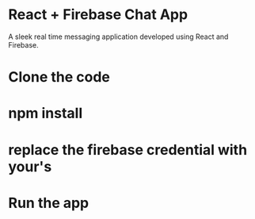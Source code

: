 # React + Firebase Chat App

A sleek real time messaging application developed using React and Firebase.

# Clone the code
# npm install
# replace the firebase credential with your's
# Run the app

